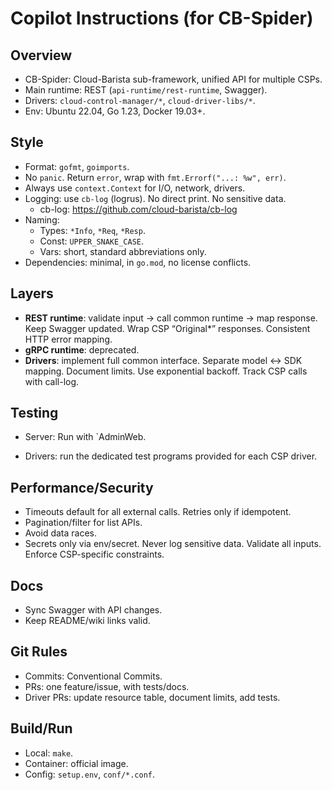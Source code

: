 # Copilot Instructions (for CB-Spider)

## Overview
- CB-Spider: Cloud-Barista sub-framework, unified API for multiple CSPs.
- Main runtime: REST (`api-runtime/rest-runtime`, Swagger).  
- Drivers: `cloud-control-manager/*`, `cloud-driver-libs/*`.
- Env: Ubuntu 22.04, Go 1.23, Docker 19.03+.

## Style
- Format: `gofmt`, `goimports`.
- No `panic`. Return `error`, wrap with `fmt.Errorf("...: %w", err)`.
- Always use `context.Context` for I/O, network, drivers.
- Logging: use `cb-log` (logrus). No direct print. No sensitive data.
  - cb-log: https://github.com/cloud-barista/cb-log
- Naming:  
  - Types: `*Info`, `*Req`, `*Resp`.  
  - Const: `UPPER_SNAKE_CASE`.  
  - Vars: short, standard abbreviations only.  
- Dependencies: minimal, in `go.mod`, no license conflicts.

## Layers
- **REST runtime**: validate input → call common runtime → map response. Keep Swagger updated. Wrap CSP “Original*” responses. Consistent HTTP error mapping.
- **gRPC runtime**: deprecated.
- **Drivers**: implement full common interface. Separate model ↔ SDK mapping. Document limits. Use exponential backoff. Track CSP calls with call-log.

## Testing
- Server: Run with `AdminWeb.   

- Drivers: run the dedicated test programs provided for each CSP driver.

## Performance/Security
- Timeouts default for all external calls. Retries only if idempotent.  
- Pagination/filter for list APIs.  
- Avoid data races.  
- Secrets only via env/secret. Never log sensitive data. Validate all inputs. Enforce CSP-specific constraints.

## Docs
- Sync Swagger with API changes.  
- Keep README/wiki links valid.

## Git Rules
- Commits: Conventional Commits.  
- PRs: one feature/issue, with tests/docs.  
- Driver PRs: update resource table, document limits, add tests.

## Build/Run
- Local: `make`.  
- Container: official image.  
- Config: `setup.env`, `conf/*.conf`.
